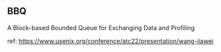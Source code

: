 ## BBQ

A Block-based Bounded Queue for Exchanging Data and Profiling

ref: https://www.usenix.org/conference/atc22/presentation/wang-jiawei
